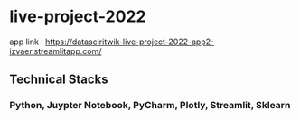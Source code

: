# live-project-2022
app link : https://datasciritwik-live-project-2022-app2-izvaer.streamlitapp.com/
## Technical Stacks
### Python, Juypter Notebook, PyCharm, Plotly, Streamlit, Sklearn

